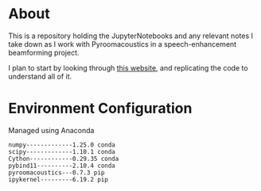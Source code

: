 # About

This is a repository holding the JupyterNotebooks and any relevant notes I take down as I work with Pyroomacoustics in a speech-enhancement beamforming project.

I plan to start by looking through [this website](), and replicating the code to understand all of it.

# Environment Configuration

Managed using Anaconda

```
numpy-------------1.25.0 conda
scipy-------------1.10.1 conda
Cython------------0.29.35 conda
pybind11----------2.10.4 conda
pyroomacoustics---0.7.3 pip
ipykernel---------6.19.2 pip
```
